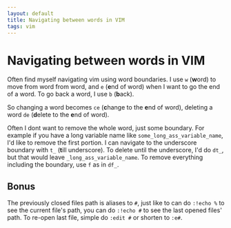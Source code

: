 ```yaml
---
layout: default
title: Navigating between words in VIM
tags: vim
---
```


# Navigating between words in VIM

Often find myself navigating vim using word boundaries. I use `w` (**w**ord) to move from word from word, and `e` (**e**nd of word) when I want to go the end of a word. To go back a word, I use `b` (**b**ack).

So changing a word becomes `ce` (**c**hange to the **e**nd of word), deleting a word `de` (**d**elete to the **e**nd of word).

Often I dont want to remove the whole word, just some boundary. For example if you have a long variable name like `some_long_ass_variable_name`, I'd like to remove the first portion.
I can navigate to the underscore boundary with `t_` (**t**ill underscore). To delete until the underscore, I'd do `dt_`, but that would leave `_long_ass_variable_name`. To remove everything including the boundary, use `f` as in `df_`.

## Bonus

The previously closed files path is aliases to `#`, just like to can do `:!echo %` to see the current file's path, you can do `:!echo #` to see the last opened files' path. To re-open last file, simple do `:edit #` or shorten to `:e#`.
